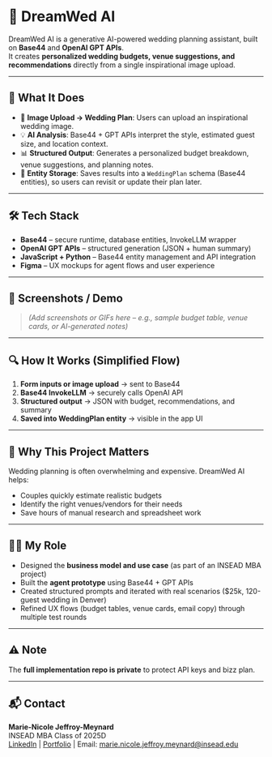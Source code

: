 # 💍 DreamWed AI  

DreamWed AI is a generative AI-powered wedding planning assistant, built on **Base44** and **OpenAI GPT APIs**.  
It creates **personalized wedding budgets, venue suggestions, and recommendations** directly from a single inspirational image upload.  

---

## 🚀 What It Does  
- 📸 **Image Upload → Wedding Plan**: Users can upload an inspirational wedding image.  
- 💡 **AI Analysis**: Base44 + GPT APIs interpret the style, estimated guest size, and location context.  
- 📊 **Structured Output**: Generates a personalized budget breakdown, venue suggestions, and planning notes.  
- 📅 **Entity Storage**: Saves results into a `WeddingPlan` schema (Base44 entities), so users can revisit or update their plan later.  

---

## 🛠️ Tech Stack  
- **Base44** – secure runtime, database entities, InvokeLLM wrapper  
- **OpenAI GPT APIs** – structured generation (JSON + human summary)  
- **JavaScript + Python** – Base44 entity management and API integration  
- **Figma** – UX mockups for agent flows and user experience  

---

## 📸 Screenshots / Demo  
> _(Add screenshots or GIFs here – e.g., sample budget table, venue cards, or AI-generated notes)_  

---

## 🔍 How It Works (Simplified Flow)  
1. **Form inputs or image upload** → sent to Base44  
2. **Base44 InvokeLLM** → securely calls OpenAI API  
3. **Structured output** → JSON with budget, recommendations, and summary  
4. **Saved into WeddingPlan entity** → visible in the app UI  

---

## 🎯 Why This Project Matters  
Wedding planning is often overwhelming and expensive. DreamWed AI helps:  
- Couples quickly estimate realistic budgets  
- Identify the right venues/vendors for their needs  
- Save hours of manual research and spreadsheet work  

---

## 👩‍💻 My Role  
- Designed the **business model and use case** (as part of an INSEAD MBA project)  
- Built the **agent prototype** using Base44 + GPT APIs  
- Created structured prompts and iterated with real scenarios ($25k, 120-guest wedding in Denver)  
- Refined UX flows (budget tables, venue cards, email copy) through multiple test rounds  

---

## ⚠️ Note  
The **full implementation repo is private** to protect API keys and bizz plan.  

---

## 📬 Contact  
**Marie-Nicole Jeffroy-Meynard**  
INSEAD MBA Class of 2025D  
[LinkedIn](#) | [Portfolio](#) | Email: marie.nicole.jeffroy.meynard@insead.edu  
